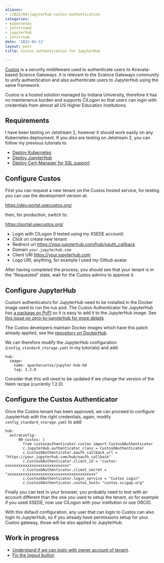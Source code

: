 ```yaml
---
aliases:
- /2022/04/jupyterhub-custos-authentication
categories:
- kubernetes
- jetstream2
- jupyterhub
- jetstream
date: '2022-04-13'
layout: post
title: Custos authentication for JupyterHub

---
```


[Custos](https://airavata.apache.org/custos/) is a security middleware used to
authenticate users to Airavata-based Science Gateways.
It is relevant to the Science Gateways community to unify authentication and also
authenticate users to JupyterHub using the same framework.

Custos is a hosted solution managed by Indiana University, therefore it has no maintenance burden
and supports CILogon so that users can login with credentials from almost all US Higher Education
Institutions.

## Requirements

I have been testing on Jetstream 2, however it should work easily on any Kubernetes deployment.
If you also are testing on Jetstream 2, you can follow my previous tutorials to:

* [Deploy Kubernetes](https://zonca.dev/2022/03/kubernetes-jetstream2-kubespray.html)
* [Deploy JupyterHub](https://zonca.dev/2022/03/jetstream2-jupyterhub.html)
* [Deploy Cert-Manager for SSL support](https://zonca.dev/2020/03/setup-https-kubernetes-letsencrypt.html)

## Configure Custos

First you can request a new tenant on the Custos hosted service, for testing you can use the development version at:

<https://dev.portal.usecustos.org/>

then, for production, switch to:

<https://portal.usecustos.org/>

* Login with CILogon (I tested using my XSEDE account)
* Click on create new tenant
* Redirect url <https://your.jupyterhub.com/hub/oauth_callback>
* Domain `your.jupyterhub.com`
* Client URI <https://your.jupyterhub.com>
* Logo URI, anything, for example I used my Github avatar

After having completed the process, you should see that your tenant is in the "Requested" state,
wait for the Custos admins to approve it.

## Configure JupyterHub

Custom authenticators for JupyterHub need to be installed in the Docker image used to run the `hub` pod.
The Custos Authenticator for JupyterHub has [a package on PyPI](https://pypi.org/project/custos-jupyterhub-authenticator/) so it is easy to add it to the JupyterHub image.
See [this issue on zero-to-jupyterhub for more details](https://github.com/jupyterhub/zero-to-jupyterhub-k8s/issues/2265)

The Custos developers maintain Docker images which have this patch already applied, see the [repository on DockerHub]( https://hub.docker.com/r/apachecustos/jupyter-hub-k8/tags).

We can therefore modify the JupyterHub configuration (`config_standard_storage.yaml` in my tutorials) and add:

```
hub:
  image:
    name: apachecustos/jupyter-hub-k8
    tag: 1.2.0
```

Consider that this will need to be updated if we change the version of the Helm recipe (currently 1.2.0).

## Configure the Custos Authenticator

Once the Custos tenant has been approved, we can proceed to configure JupyterHub with the right credentials,
again, modify `config_standard_storage.yaml` to add:

```
hub:
  extraConfig:
      00-custos: |
        from custosauthenticator.custos import CustosOAuthenticator
        c.JupyterHub.authenticator_class = CustosOAuthenticator
        c.CustosOAuthenticator.oauth_callback_url = "https://your.jupyterhub.com/hub/oauth_callback"
        c.CustosOAuthenticator.client_id = "custos-xxxxxxxxxxxxxxxxxxxxxxxxxxxxx"
        c.CustosOAuthenticator.client_secret = "xxxxxxxxxxxxxxxxxxxxxxxxxxxxxxxxxxxxxxxx"
        c.CustosOAuthenticator.login_service = "Custos Login"
        c.CustosOAuthenticator.custos_host= "custos.scigap.org"
```

Finally you can test in your browser, you probably need to test with an account different than the one you used to setup the tenant, so for example if you used XSEDE, now use CILogon with your institution or use ORCID.

With this default configuration, any user that can login to Custos can also login to JupyterHub, so if you already have permissions setup for your Custos gateway, those will be also applied to JupyterHub.

## Work in progress

* [Understand if we can login with owner account of tenant](https://github.com/apache/airavata-custos/issues/265).
* [Fix the logout button](https://github.com/apache/airavata-custos/issues/264)
